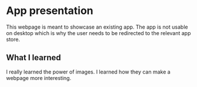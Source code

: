 # App presentation 

This webpage is meant to showcase an existing app. The app is not usable on desktop which is why the user needs to be redirected to the relevant app store. 

## What I learned 

I really learned the power of images. I learned how they can make a webpage more interesting.
